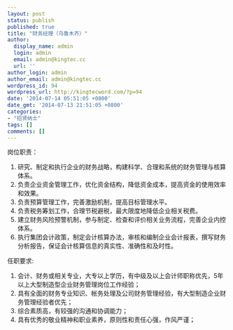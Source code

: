 ```yaml
---
layout: post
status: publish
published: true
title: "财务经理（乌鲁木齐）"
author:
  display_name: admin
  login: admin
  email: admin@kingtec.cc
  url: ''
author_login: admin
author_email: admin@kingtec.cc
wordpress_id: 94
wordpress_url: http://kingtecword.com/?p=94
date: '2014-07-14 05:51:05 +0800'
date_gmt: '2014-07-13 21:51:05 +0800'
categories:
- "招贤纳士"
tags: []
comments: []
---
```

<p>岗位职责：</p>
<ol>
<li>研究、制定和执行企业的财务战略，构建科学、合理和系统的财务管理与核算体系。</li>
<li>负责企业资金管理工作，优化资金结构，降低资金成本，提高资金的使用效率和效果。</li>
<li>负责预算管理工作，完善激励机制，提高目标管理水平。</li>
<li>负责税务筹划工作，合理节税避税，最大限度地降低企业相关税费。</li>
<li>建立财务风险预警机制，参与制定、检查和评价相关业务流程，完善企业内控体系。</li>
<li>执行集团会计政策，制定会计核算办法，审核和编制企业会计报表，撰写财务分析报告，保证会计核算信息的真实性、准确性和及时性。</li>
</ol>
<p>任职要求:</p>
<ol>
<li>会计、财务或相关专业，大专以上学历，有中级及以上会计师职称优先，5年以上大型制造型企业财务管理岗位工作经验；</li>
<li>具有全面的财务专业知识、帐务处理及公司财务管理经验，有大型制造企业财务管理经验者优先；</li>
<li>综合素质高，有较强的沟通和协调能力；</li>
<li>具有优秀的敬业精神和职业素养，原则性和责任心强，作风严谨；</li>
</ol>
